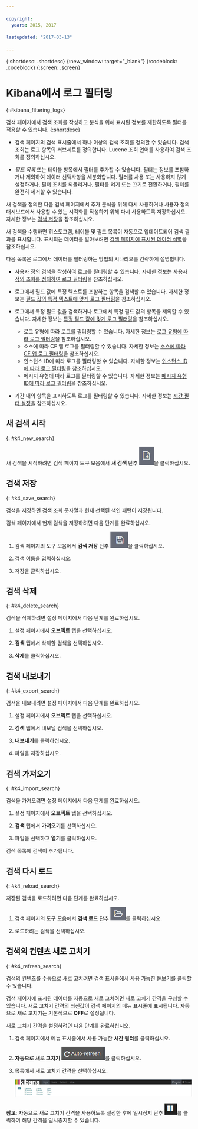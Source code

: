 ```yaml
---

copyright:
  years: 2015, 2017

lastupdated: "2017-03-13"

---
```



{:shortdesc: .shortdesc}
{:new_window: target="_blank"}
{:codeblock: .codeblock}
{:screen: .screen}

# Kibana에서 로그 필터링
{:#kibana_filtering_logs}

검색 페이지에서 검색 조회를 작성하고 분석을 위해 표시된 정보를 제한하도록 필터를 적용할 수 있습니다.
{:shortdesc}

* 검색 페이지의 검색 표시줄에서 하나 이상의 검색 조회를 정의할 수 있습니다. 검색 조회는 로그 항목의 서브세트를 정의합니다. Lucene 조회 언어를 사용하여 검색 조회를 정의하십시오. 

* *필드 목록* 또는 테이블 항목에서 필터를 추가할 수 있습니다. 필터는 정보를 포함하거나 제외하여 데이터 선택사항을 세분화합니다. 필터를 사용 또는 사용하지 않게 설정하거나, 필터 조치를 되돌리거나, 필터를 켜기 또는 끄기로 전환하거나, 필터를 완전히 제거할 수 있습니다. 

새 검색을 정의한 다음 검색 페이지에서 추가 분석을 위해 다시 사용하거나 사용자 정의 대시보드에서 사용할 수 있는 시각화를 작성하기 위해 다시 사용하도록 저장하십시오. 자세한 정보는 [검색 저장](logging_kibana_filtering_logs.html#k4_save_search)을 참조하십시오.

새 검색을 수행하면 히스토그램, 테이블 및 필드 목록이 자동으로 업데이트되어 검색 결과를 표시합니다. 표시되는 데이터를 알아보려면 [검색 페이지에 표시된 데이터 식별](k4_identify_data.html#k4_identify_data)을 참조하십시오.

다음 목록은 로그에서 데이터를 필터링하는 방법의 시나리오를 간략하게 설명합니다.

* 사용자 정의 검색을 작성하여 로그를 필터링할 수 있습니다. 자세한 정보는 [사용자 정의 조회를 정의하여 로그 필터링](k4_filter_queries.html#k4_filter_queries)을 참조하십시오. 

* 로그에서 필드 값에 특정 텍스트를 포함하는 항목을 검색할 수 있습니다. 자세한 정보는 [필드 값의 특정 텍스트에 맞게 로그 필터링](k4_filter_logs_spec_text.html#k4_filter_logs_spec_text)을 참조하십시오.
 
* 로그에서 특정 필드 값을 검색하거나 로그에서 특정 필드 값의 항목을 제외할 수 있습니다. 자세한 정보는 [특정 필드 값에 맞게 로그 필터링](k4_filter_logs_spec_field.html#k4_filter_logs_spec_field)을 참조하십시오.

    * 로그 유형에 따라 로그를 필터링할 수 있습니다. 자세한 정보는 [로그 유형에 따라 로그 필터링](k4_filter_logs_by_log_type.html#k4_filter_logs_by_log_type)을 참조하십시오.
    * 소스에 따라 CF 앱 로그를 필터링할 수 있습니다. 자세한 정보는 [소스에 따라 CF 앱 로그 필터링](k4_filter_logs_by_source.html#k4_filter_logs_by_source)을 참조하십시오.
    * 인스턴스 ID에 따라 로그를 필터링할 수 있습니다. 자세한 정보는 [인스턴스 ID에 따라 로그 필터링](k4_filter_logs_by_instance_id.html#k4_filter_logs_by_instance_id)을 참조하십시오.   
    * 메시지 유형에 따라 로그를 필터링할 수 있습니다. 자세한 정보는 [메시지 유형 ID에 따라 로그 필터링](k4_filter_cf_logs_by_msg_type.html#k4_filter_cf_logs_by_msg_type)을 참조하십시오.  
 
* 기간 내의 항목을 표시하도록 로그를 필터링할 수 있습니다. 자세한 정보는 [시간 필터 설정](logging_kibana_set_time_filter.html#set_time_filter)을 참조하십시오.
     

## 새 검색 시작
{: #k4_new_search}

새 검색을 시작하려면 검색 페이지 도구 모음에서 **새 검색** 단추 ![새 검색](images/k4_new_search_icon.jpg "새 검색")을 클릭하십시오.

## 검색 저장 
{: #k4_save_search}

검색을 저장하면 검색 조회 문자열과 현재 선택된 색인 패턴이 저장됩니다.

검색 페이지에서 현재 검색을 저장하려면 다음 단계를 완료하십시오.

1. 검색 페이지의 도구 모음에서 **검색 저장** 단추 ![검색 저장](images/k4_save_search_icon.jpg "검색 저장")을 클릭하십시오.

2. 검색 이름을 입력하십시오.

3. 저장을 클릭하십시오. 

## 검색 삭제
{: #k4_delete_search}

검색을 삭제하려면 설정 페이지에서 다음 단계를 완료하십시오.

1. 설정 페이지에서 **오브젝트** 탭을 선택하십시오.

2. **검색** 탭에서 삭제할 검색을 선택하십시오.

3. **삭제**를 클릭하십시오.


## 검색 내보내기
{: #k4_export_search}

검색을 내보내려면 설정 페이지에서 다음 단계를 완료하십시오.

1. 설정 페이지에서 **오브젝트** 탭을 선택하십시오.

2. **검색** 탭에서 내보낼 검색을 선택하십시오.

3. **내보내기**를 클릭하십시오.

4. 파일을 저장하십시오.

## 검색 가져오기
{: #k4_import_search}

검색을 가져오려면 설정 페이지에서 다음 단계를 완료하십시오.

1. 설정 페이지에서 **오브젝트** 탭을 선택하십시오.

2. **검색** 탭에서 **가져오기**를 선택하십시오.

3. 파일을 선택하고 **열기**를 클릭하십시오.

검색 목록에 검색이 추가됩니다.


## 검색 다시 로드
{: #k4_reload_search}

저장된 검색을 로드하려면 다음 단계를 완료하십시오.

1. 검색 페이지의 도구 모음에서 **검색 로드** 단추 ![검색 로드](images/k4_load_icon.jpg "검색 로드")를 클릭하십시오.

2. 로드하려는 검색을 선택하십시오. 


## 검색의 컨텐츠 새로 고치기
{: #k4_refresh_search}

검색의 컨텐츠를 수동으로 새로 고치려면 검색 표시줄에서 사용 가능한 돋보기를 클릭할 수 있습니다. 

검색 페이지에 표시된 데이터를 자동으로 새로 고치려면 새로 고치기 간격을 구성할 수 있습니다. 새로 고치기 간격의 최신값이 검색 페이지의 메뉴 표시줄에 표시됩니다. 자동으로 새로 고치기는 기본적으로 **OFF**로 설정됩니다.

새로 고치기 간격을 설정하려면 다음 단계를 완료하십시오.

1. 검색 페이지에서 메뉴 표시줄에서 사용 가능한 **시간 필터**를 클릭하십시오.

2. **자동으로 새로 고치기** ![자동으로 새로 고치기](images/k4_auto_refresh_icon.jpg "자동으로 새로 고치기")를 클릭하십시오.

3. 목록에서 새로 고치기 간격을 선택하십시오. 

    ![새로 고치기 간격 옵션](images/k4_change_autorefresh.jpg "새로 고치기 간격 옵션")


**참고**: 자동으로 새로 고치기 간격을 사용하도록 설정한 후에 일시정지 단추 ![일시정지](images/k4_auto_refresh_pause_icon.jpg "일시정지")를 클릭하여 해당 간격을 일시중지할 수 있습니다.




